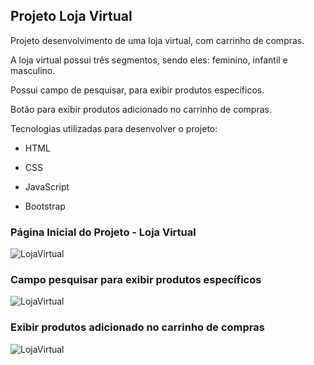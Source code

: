 ## Projeto Loja Virtual



Projeto desenvolvimento de uma loja virtual, com carrinho de compras. 

A loja virtual possui  três segmentos, sendo eles: feminino, infantil e masculino.

Possui campo de pesquisar, para exibir produtos específicos.

Botão para exibir produtos adicionado no carrinho de compras.



Tecnologias utilizadas para desenvolver o projeto:


* HTML 

*  CSS

*  JavaScript

* Bootstrap

   

### Página Inicial do Projeto - Loja Virtual



![LojaVirtual]()



### Campo pesquisar para exibir produtos específicos



![LojaVirtual]()



### Exibir produtos adicionado no carrinho de compras



![LojaVirtual]()







